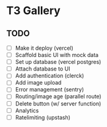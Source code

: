 # T3 Gallery

## TODO

- [ ] Make it deploy (vercel)
- [ ] Scaffold basic UI with mock data
- [ ] Set up database (vercel postgres)
- [ ] Attach database to UI
- [ ] Add authentication (clerck)
- [ ] Add image upload
- [ ] Error management (sentry)
- [ ] Routing/image age (parallel route)
- [ ] Delete button (w/ server function)
- [ ] Analytics
- [ ] Ratelimiting (upstash)
